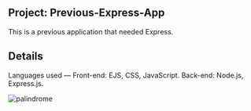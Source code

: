 ## Project: Previous-Express-App

This is a previous application that needed Express.

## Details
Languages used — Front-end: EJS, CSS, JavaScript. Back-end: Node.js, Express.js.

![palindrome](https://user-images.githubusercontent.com/88905557/138362626-2cbb06b6-1b61-4f89-9b44-f7c9b88b9a1b.png)
